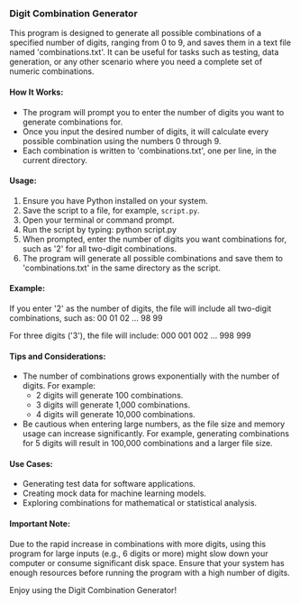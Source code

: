 ### Digit Combination Generator

This program is designed to generate all possible combinations of a specified number of digits, ranging from 0 to 9, and saves them in a text file named 'combinations.txt'. It can be useful for tasks such as testing, data generation, or any other scenario where you need a complete set of numeric combinations.

#### How It Works:
- The program will prompt you to enter the number of digits you want to generate combinations for.
- Once you input the desired number of digits, it will calculate every possible combination using the numbers 0 through 9.
- Each combination is written to 'combinations.txt', one per line, in the current directory.

#### Usage:
1. Ensure you have Python installed on your system.
2. Save the script to a file, for example, `script.py`.
3. Open your terminal or command prompt.
4. Run the script by typing:
   python script.py
5. When prompted, enter the number of digits you want combinations for, such as '2' for all two-digit combinations.
6. The program will generate all possible combinations and save them to 'combinations.txt' in the same directory as the script.

#### Example:
If you enter '2' as the number of digits, the file will include all two-digit combinations, such as:
00
01
02
...
98
99

For three digits ('3'), the file will include:
000
001
002
...
998
999

#### Tips and Considerations:
- The number of combinations grows exponentially with the number of digits. For example:
  - 2 digits will generate 100 combinations.
  - 3 digits will generate 1,000 combinations.
  - 4 digits will generate 10,000 combinations.
- Be cautious when entering large numbers, as the file size and memory usage can increase significantly. For example, generating combinations for 5 digits will result in 100,000 combinations and a larger file size.

#### Use Cases:
- Generating test data for software applications.
- Creating mock data for machine learning models.
- Exploring combinations for mathematical or statistical analysis.

#### Important Note:
Due to the rapid increase in combinations with more digits, using this program for large inputs (e.g., 6 digits or more) might slow down your computer or consume significant disk space. Ensure that your system has enough resources before running the program with a high number of digits.

Enjoy using the Digit Combination Generator!
